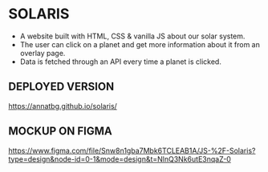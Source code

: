 # SOLARIS

- A website built with HTML, CSS & vanilla JS about our solar system.
- The user can click on a planet and get more information about it from an overlay page.
- Data is fetched through an API every time a planet is clicked.

## DEPLOYED VERSION

https://annatbg.github.io/solaris/

## MOCKUP ON FIGMA

https://www.figma.com/file/Snw8n1gba7Mbk6TCLEAB1A/JS-%2F-Solaris?type=design&node-id=0-1&mode=design&t=NlnQ3Nk6utE3nqaZ-0
